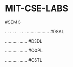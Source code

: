 # MIT-CSE-LABS

#SEM 3 

.
.
.
.
.
.
.
.
.
.................. #DSAL

.................. #DSDL

.................. #OOPL

.................. #OSTL
